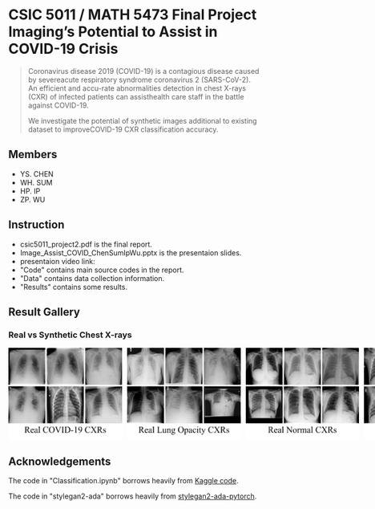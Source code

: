 # CSIC 5011 / MATH 5473 Final Project <br>Imaging’s Potential to Assist in COVID-19 Crisis
> Coronavirus disease 2019 (COVID-19) is a contagious disease caused by severeacute respiratory syndrome coronavirus 2 (SARS-CoV-2).
> An efficient and accu-rate abnormalities detection in chest X-rays (CXR) of infected patients can assisthealth care staff in the battle against COVID-19.
> 
> We investigate the potential of synthetic images additional to existing dataset to improveCOVID-19 CXR classification accuracy.

## Members

- YS. CHEN
- WH. SUM
- HP. IP
- ZP. WU


## Instruction
- csic5011_project2.pdf is the final report.
- Image_Assist_COVID_ChenSumIpWu.pptx is the presentaion slides.
- presentaion video link: 
- "Code" contains main source codes in the report.
- "Data" contains data collection information.
- "Results" contains some results.

## Result Gallery
### Real vs Synthetic Chest X-rays
<!-- ![alt text](./Results/real_covid.png "Real COVID CXRs") -->
<div style="display: flex">
  <img src="./Results/real_covid.png" alt="Real COVID-19 CXRs"  style="float: left; margin-right: 10px;" width="45%" />
  <img src="./Results/real_lung.png" alt="Real Lung Opacity CXRs"  style="float: left; margin-right: 10px;" width="45%" />
  <img src="./Results/real_normal.png" alt="Real Normal CXRs"  style="float: left; margin-right: 10px;" width="45%" />
  <img src="./Results/real_viral.png" alt="Real Viral PNA CXRs"  style="float: left; margin-right: 10px;" width="45%" />
  <img src="./Results/fake_covid.png" alt="Synthetic COVID-19 CXRs"  style="float: left; margin-right: 10px;" width="45%" />
  <img src="./Results/fake_lung.png" alt="Synthetic Lung Opacity CXRs"  style="float: left; margin-right: 10px;" width="45%" />
  <img src="./Results/fake_normal.png" alt="Synthetic Normal CXRs"  style="float: left; margin-right: 10px;" width="45%" />
  <img src="./Results/fake_viral.png" alt="Synthetic Viral PNA CXRs"  style="float: left; margin-right: 10px;" width="45%" />
</div>


## Acknowledgements

The code in "Classification.ipynb" borrows heavily from [Kaggle code](https://www.kaggle.com/mahmoudreda55/x-ray-covid19-95 "Kaggle code").


The code in "stylegan2-ada" borrows heavily from [stylegan2-ada-pytorch](https://github.com/NVlabs/stylegan2-ada-pytorch "stylegan2-ada-pytorch").
